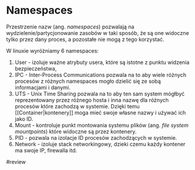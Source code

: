 # Namespaces

Przestrzenie nazw (ang. *namespaces*) pozwalają na wydzielenie/partycjonowanie zasobów w taki sposób, że są one widoczne tylko przez dany proces, a pozostałe nie mogą z tego korzystać.

W linuxie wyróżniamy 6 namespaces: 
1. User - izoluje ważne atrybuty usera, które są istotne z punktu widzenia bezpieczeństwa,
2. IPC - Inter-Process Communications pozwala na to aby wiele różnych procesów z różnych namespaces mogło dzielić się ze sobą informacjami i danymi.
3. UTS - Unix Time Sharing pozwala na to aby ten sam system mógłbyć reprezentowany przez różnego hosta i inna nazwę dla różnych procesów które zachodzą w systemie. Dzięki temu [[Container|kontenery]] moga mieć swoje własne nazwy i używać ich jako ID.
4. Mount - kontroluje punkt montowania systemu plików (ang. *file system mountpoints*) które widoczne są przez kontenery.
5. PID - pozwala na izolacje ID procesów zachodzących w systemie. 
6. Network -  izoluje stack networkingowy, dzieki czemu każdy kontener ma swoje IP, firewalla itd.

  #review